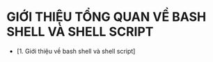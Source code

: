 # GIỚI THIỆU TỔNG QUAN VỀ BASH SHELL VÀ SHELL SCRIPT
- [1. Giới thiệu về bash shell và shell script]

